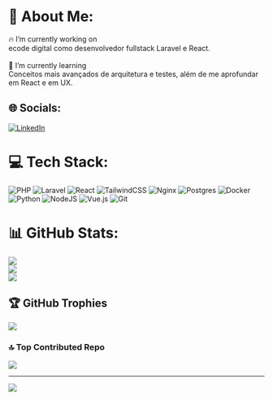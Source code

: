 # 💫 About Me:
🔥 I’m currently working on<br>ecode digital como desenvolvedor fullstack Laravel e React.<br><br>📘 I’m currently learning<br>Conceitos mais avançados de arquitetura e testes, além de me aprofundar em React e em UX.


## 🌐 Socials:
[![LinkedIn](https://img.shields.io/badge/LinkedIn-%230077B5.svg?logo=linkedin&logoColor=white)](https://linkedin.com/in/bruno-bpcarvalho) 

# 💻 Tech Stack:
![PHP](https://img.shields.io/badge/php-%23777BB4.svg?style=flat&logo=php&logoColor=white) ![Laravel](https://img.shields.io/badge/laravel-%23FF2D20.svg?style=flat&logo=laravel&logoColor=white) ![React](https://img.shields.io/badge/react-%2320232a.svg?style=flat&logo=react&logoColor=%2361DAFB) ![TailwindCSS](https://img.shields.io/badge/tailwindcss-%2338B2AC.svg?style=flat&logo=tailwind-css&logoColor=white) ![Nginx](https://img.shields.io/badge/nginx-%23009639.svg?style=flat&logo=nginx&logoColor=white) ![Postgres](https://img.shields.io/badge/postgres-%23316192.svg?style=flat&logo=postgresql&logoColor=white) ![Docker](https://img.shields.io/badge/docker-%230db7ed.svg?style=flat&logo=docker&logoColor=white) ![Python](https://img.shields.io/badge/python-3670A0?style=flat&logo=python&logoColor=ffdd54) ![NodeJS](https://img.shields.io/badge/node.js-6DA55F?style=flat&logo=node.js&logoColor=white) ![Vue.js](https://img.shields.io/badge/vue.js-%2335495e.svg?style=flat&logo=vuedotjs&logoColor=%234FC08D) ![Git](https://img.shields.io/badge/git-%23F05033.svg?style=flat&logo=git&logoColor=white)
# 📊 GitHub Stats:
![](https://github-readme-stats.vercel.app/api?username=brunobpcarvalho&theme=transparent&hide_border=false&include_all_commits=true&count_private=true)<br/>
![](https://github-readme-streak-stats.herokuapp.com/?user=brunobpcarvalho&theme=transparent&hide_border=false)<br/>
![](https://github-readme-stats.vercel.app/api/top-langs/?username=brunobpcarvalho&theme=transparent&hide_border=false&include_all_commits=true&count_private=true&layout=compact)

## 🏆 GitHub Trophies
![](https://github-profile-trophy.vercel.app/?username=brunobpcarvalho&theme=dracula&no-frame=true&no-bg=true&margin-w=4)

### 🔝 Top Contributed Repo
![](https://github-contributor-stats.vercel.app/api?username=brunobpcarvalho&limit=5&theme=transparent&combine_all_yearly_contributions=true)

---
[![](https://visitcount.itsvg.in/api?id=brunobpcarvalho&icon=6&color=1)](https://visitcount.itsvg.in)

<!-- Proudly created with GPRM ( https://gprm.itsvg.in ) -->
